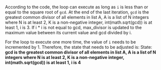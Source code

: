 According to the code, the loop can execute as long as `i` is less than or equal to the square root of `gcd`. At the end of the last iteration, `gcd` is the greatest common divisor of all elements in list A, A is a list of N integers where N is at least 2, K is a non-negative integer, int(math.sqrt(gcd)) is at least 1, i is 3. If i * i is not equal to gcd, max_divisor is updated to the maximum value between its current value and gcd divided by i. 

For the loop to execute one more time, the value of `i` needs to be incremented by 1. Therefore, the state that needs to be adjusted is:
State: **gcd is the greatest common divisor of all elements in list A, A is a list of N integers where N is at least 2, K is a non-negative integer, int(math.sqrt(gcd)) is at least 1, i is 4**